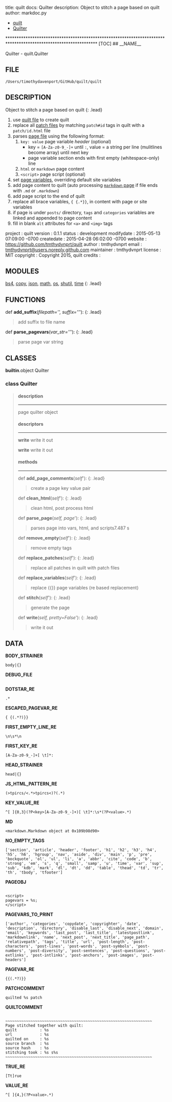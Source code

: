 title: quilt docs: Quilter
description: Object to stitch a page based on quilt
author: markdoc.py

<ul class="breadcrumb">
<li><a href="index.html">quilt</a></li>
<li><a href="quilter.html">Quilter</a></li>
</ul>
****************************************************************************************************************
[TOC]
## __NAME__

Quilter - quilt.Quilter

## __FILE__

`/Users/timothydavenport/GitHub/quilt/quilt`

## __DESCRIPTION__

Object to stitch a page based on quilt
{: .lead}

1. use [quilt file](#quiltfile) to create quilt
2. replace all [patch files](#patchfile) by matching `patch#id` tags in quilt with a `patch/id.html` file
3. parses [page file](#pagefile) using the following format:
    1. `key: value` page variable *header* (optional)
        * key = `[A-Za-z0-9_-]+` until `:`, value = a string per line (mulitlines become array) until next key
        * page variable section ends with first empty (whitespace-only) line
    2. `html` or `markdown` page content
    3. `<script>` page script (optional)
4. set [page variables](#pagevars), overriding default site variables
5. add page content to quilt (auto processing [`markdown` page](#pagefilemd) if file ends with `.md` or `.markdown`)
6. add page script to the end of quilt
7. replace all brace variables, `{ {.*}}`, in content with page or site variables
8. if page is under `posts/` directory, `tags` and `categories` variables are linked and appended to page content
9. fill in blank `alt` attributes for `<a>` and `<img>` tags

project    : quilt
version    : 0.1.1
status     : development
modifydate : 2015-05-13 07:09:00 -0700
createdate : 2015-04-28 06:02:00 -0700
website    : https://github.com/tmthydvnprt/quilt
author     : tmthydvnprt
email      : tmthydvnprt@users.noreply.github.com
maintainer : tmthydvnprt
license    : MIT
copyright  : Copyright 2015, quilt
credits    :

## __MODULES__

[bs4](https://www.google.com/#q=python+bs4), [copy](https://www.google.com/#q=python+copy), [json](https://www.google.com/#q=python+json), [math](https://www.google.com/#q=python+math), [os](https://www.google.com/#q=python+os), [shutil](https://www.google.com/#q=python+shutil), [time](https://www.google.com/#q=python+time)
{: .lead}

## __FUNCTIONS__

def __add\_suffix__(_filepath='', suffix=''_'):
{: .lead}
> add suffix to file name

def __parse\_pagevars__(_var\_str=''_'):
{: .lead}
> parse page var string

## __CLASSES__

__builtin__.object
    Quilter

### class __Quilter__
> #### description
> ****************
> page quilter object
> 
> 
> #### descriptors
> ****************
> __write__
> write it out
> 
> __write__
> write it out
> 
> #### methods
> ****************
> def __add\_page\_comments__(_self_'):
> {: .lead}
> > create a page key value pair
> 
> def __clean\_html__(_self_'):
> {: .lead}
> > clean html, post process html
> 
> def __parse\_page__(_self, page_'):
> {: .lead}
> > parses page into vars, html, and scripts7.487 s
> 
> def __remove\_empty__(_self_'):
> {: .lead}
> > remove empty tags
> 
> def __replace\_patches__(_self_'):
> {: .lead}
> > replace all patches in quilt with patch files
> 
> def __replace\_variables__(_self_'):
> {: .lead}
> > replace {{}} page variables (re based replacement)
> 
> def __stitch__(_self_'):
> {: .lead}
> > generate the page
> 
> def __write__(_self, pretty=False_'):
> {: .lead}
> > write it out
>

## __DATA__

__BODY\_STRAINER__
```
body|{}
```

__DEBUG\_FILE__
```

```

__DOTSTAR\_RE__
```
.*
```

__ESCAPED\_PAGEVAR\_RE__
```
{ {(.*?)}}
```

__FIRST\_EMPTY\_LINE\_RE__
```
\n\s*\n
```

__FIRST\_KEY\_RE__
```
[A-Za-z0-9_-]+[ \t]*:
```

__HEAD\_STRAINER__
```
head|{}
```

__JS\_HTML\_PATTERN\_RE__
```
(>tpircs/<.*>tpircs<)?(.*)
```

__KEY\_VALUE\_RE__
```
^[ ]{0,3}(?P<key>[A-Za-z0-9_-]+)[ \t]*:\s*(?P<value>.*)
```

__MD__
```
<markdown.Markdown object at 0x109b98d90>
```

__NO\_EMPTY\_TAGS__
```
['section', 'article', 'header', 'footer', 'h1', 'h2', 'h3', 'h4', 'h5', 'h6', 'hgroup', 'nav', 'aside', 'div', 'main', 'p', 'pre', 'bockquote', 'ol', 'ul', 'li', 'a', 'abbr', 'cite', 'code', 'b', 'strong', 'em', 's', 'q', 'small', 'samp', 'u', 'time', 'var', 'sup', 'sub', 'kdb', 'mark', 'dl', 'dt', 'dd', 'table', 'thead', 'td', 'tr', 'th', 'tbody', 'tfooter']
```

__PAGEOBJ__
```

<script>
pagevars = %s;
</script>
```

__PAGEVARS\_TO\_PRINT__
```
['author', 'categories', 'copydate', 'copyrighter', 'date', 'description', 'directory', 'disable_last', 'disable_next', 'domain', 'email', 'keywords', 'last_post', 'last_title', 'latestpostlink', 'markdownlink', 'name', 'next_post', 'next_title', 'page_path', 'relativepath', 'tags', 'title', 'url', 'post-length', 'post-characters', 'post-lines', 'post-words', 'post-symbols', 'post-numbers', 'post-diversity', 'post-sentences', 'post-questions', 'post-extlinks', 'post-intlinks', 'post-anchors', 'post-images', 'post-headers']
```

__PAGEVAR\_RE__
```
{{(.*?)}}
```

__PATCHCOMMENT__
```
quilted %s patch
```

__QUILTCOMMENT__
```

~~~~~~~~~~~~~~~~~~~~~~~~~~~~~~~~~~~~~~~~~~~~~~~~~~~~~~~~~~~~~~~~
Page stitched together with quilt:
quilt          : %s
url            : %s
quilted on     : %s
source branch  : %s
source hash    : %s
stitching took : %s s%s
~~~~~~~~~~~~~~~~~~~~~~~~~~~~~~~~~~~~~~~~~~~~~~~~~~~~~~~~~~~~~~~~

```

__TRUE\_RE__
```
[Tt]rue
```

__VALUE\_RE__
```
^[ ]{4,}(?P<value>.*)
```

